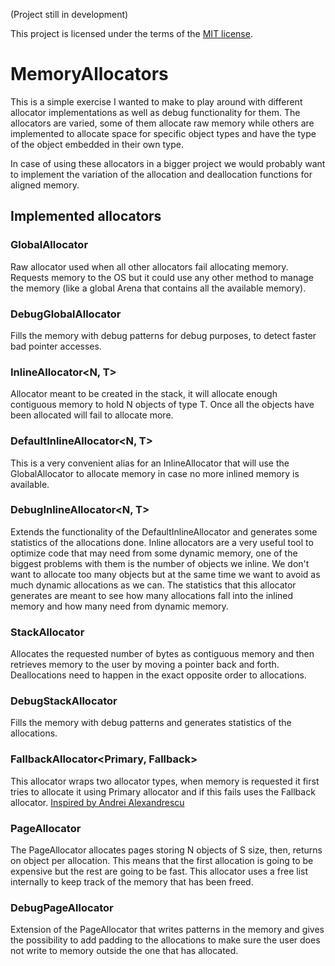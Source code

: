 (Project still in development)

This project is licensed under the terms of the [MIT license](./LICENSE.md).

# MemoryAllocators
This is a simple exercise I wanted to make to play around with different allocator implementations as well as debug functionality for  them.
The allocators are varied, some of them allocate raw memory while others are implemented to allocate space for specific object types and have the type of the object embedded in their own type.

In case of using these allocators in a bigger project we would probably want to implement the variation of the allocation and deallocation functions for aligned memory.

## Implemented allocators
### GlobalAllocator<T>
Raw allocator used when all other allocators fail allocating memory. 
Requests memory to the OS but it could use any other method to manage the memory (like a global Arena that contains all the available memory).

### DebugGlobalAllocator<T>
Fills the memory with debug patterns for debug purposes, to detect faster bad pointer accesses.


### InlineAllocator<N, T>
Allocator meant to be created in the stack, it will allocate enough contiguous memory to hold N objects of type T.
Once all the objects have been allocated will fail to allocate more.

### DefaultInlineAllocator<N, T>
This is a very convenient alias for an InlineAllocator that will use the GlobalAllocator to allocate memory in case no more inlined memory is available.

### DebugInlineAllocator<N, T>
Extends the functionality of the DefaultInlineAllocator and generates some statistics of the allocations done. 
Inline allocators are a very useful tool to optimize code that may need from some dynamic memory, one of the biggest problems with them is the number of objects we inline. We don't want to allocate too many objects but at the same time we want to avoid as much dynamic allocations as we can. The statistics that this allocator generates are meant to see how many allocations fall into the inlined memory and how many need from dynamic memory.


### StackAllocator
Allocates the requested number of bytes as contiguous memory and then retrieves memory to the user by moving a pointer back and forth.
Deallocations need to happen in the exact opposite order to allocations.

### DebugStackAllocator
Fills the memory with debug patterns and generates statistics of the allocations.


### FallbackAllocator<Primary, Fallback>
This allocator wraps two allocator types, when memory is requested it first tries to allocate it using Primary allocator and if this fails uses the Fallback allocator.
[Inspired by Andrei Alexandrescu](https://youtu.be/LIb3L4vKZ7U?t=28m14s)

### PageAllocator
The PageAllocator allocates pages storing N objects of S size, then, returns on object per allocation. This means that the first allocation is going to be expensive but the rest are going to be fast. 
This allocator uses a free list internally to keep track of the memory that has been freed.

### DebugPageAllocator
Extension of the PageAllocator that writes patterns in the memory and gives the possibility to add padding to the allocations to make sure the user does not write to memory outside the one that has allocated.



